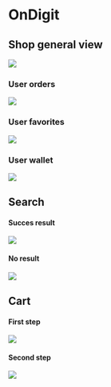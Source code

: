 <h1>OnDigit</h1>

<h2>Shop general view</h2>
<img src="https://user-images.githubusercontent.com/76629564/168478566-dca26d63-cc18-4323-afde-15a36cbac2da.png">
<h3>User orders</h3>
<img src="https://user-images.githubusercontent.com/76629564/168440837-3312bafd-cb80-427e-84a2-a1811bb16c67.png">
<h3>User favorites</h3>
<img src="https://user-images.githubusercontent.com/76629564/168440960-790b75bb-30f3-4ead-98c9-8b80dad7e1fa.png">
<h3>User wallet</h3>
<img src="https://user-images.githubusercontent.com/76629564/168440944-d135fdae-87a6-4baa-aed9-6247c2d0a0a4.png">

<h2>Search</h2>
<h4>Succes result</h4>
<img src="https://user-images.githubusercontent.com/76629564/168440881-32c58e1a-d430-4c7b-905e-f68af03c2ef0.png">
<h4>No result</h4>
<img src="https://user-images.githubusercontent.com/76629564/168440898-a4b6cd7e-453a-44ea-af7d-db186d3e6ea0.png">

<h2>Cart</h2>
<h4>First step</h4>
<img src="https://user-images.githubusercontent.com/76629564/168440913-4aa86936-6f18-4f19-875d-3e3d96a636c7.png">
<h4>Second step</h4>
<img src="https://user-images.githubusercontent.com/76629564/168440931-bdcd31ec-f930-4ead-8ab8-77d18b16d90b.png">
